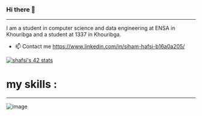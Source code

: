 ### Hi there 👋
-------------------------------------------------------------------------------------------------------------------------------------------------------------------------
I am a student in computer science and data engineering at ENSA in Khouribga and a student at 1337 in Khouribga.

- 📫 Contact me https://www.linkedin.com/in/siham-hafsi-b16a0a205/

[![shafsi's 42 stats](https://badge.mediaplus.ma/starryblue/shafsi)](https://github.com/oakoudad/badge42) </br>

# my skills :
--------------------------------------------------------------------------------------------------------------------------------------------------------------------------
![image](https://user-images.githubusercontent.com/92990046/202314218-5dcc348d-af87-4c0e-8b34-2089c19e057e.png)
